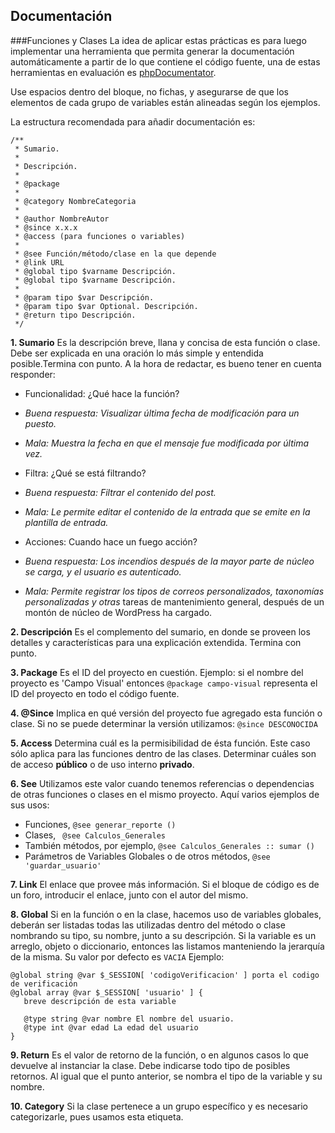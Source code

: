 Documentación
---

###Funciones y Clases
La idea de aplicar estas prácticas es para luego implementar una herramienta que permita generar la documentación automáticamente a partir de lo que contiene el código fuente, una de estas herramientas en evaluación es [phpDocumentator](http://phpdoc.org/). 

Use espacios dentro del bloque, no fichas, y asegurarse de que los elementos de cada grupo de variables están alineadas según los ejemplos.

La estructura recomendada para añadir documentación es:

    /**
     * Sumario.
     *
     * Descripción.
     *
     * @package
     *
     * @category NombreCategoria
     * 
     * @author NombreAutor
     * @since x.x.x
     * @access (para funciones o variables)
     *
     * @see Función/método/clase en la que depende
     * @link URL
     * @global tipo $varname Descripción.
     * @global tipo $varname Descripción.
     *
     * @param tipo $var Descripción.
     * @param tipo $var Optional. Descripción.
     * @return tipo Descripción.
     */

**1. Sumario** 
Es la descripción breve, llana y concisa de esta función o clase. Debe ser explicada en una oración lo más simple y entendida posible.Termina con punto. A la hora de redactar, es bueno tener en cuenta responder:

 - Funcionalidad: ¿Qué hace la función? 
 
 - *Buena respuesta: Visualizar última fecha de modificación para un puesto.*
 - *Mala: Muestra la fecha en que el mensaje fue modificada por última vez.*

 - Filtra: ¿Qué se está filtrando?
 - *Buena respuesta: Filtrar el contenido del post.*
 - *Mala: Le permite editar el contenido de la entrada que se emite en la plantilla de entrada.*
 - Acciones: Cuando hace un fuego acción?
 - *Buena respuesta: Los incendios después de la mayor parte de núcleo se carga, y el usuario es autenticado.*
 - *Mala: Permite registrar los tipos de correos personalizados, taxonomías personalizadas y otras* tareas de mantenimiento general, después de un montón de núcleo de WordPress ha cargado.

**2. Descripción**
Es el complemento del sumario, en donde se proveen los detalles y características para una explicación extendida. Termina con punto.

**3. Package**
Es el ID del proyecto en cuestión. Ejemplo: si el nombre del proyecto es 'Campo Visual' entonces `@package campo-visual` representa el ID del proyecto en todo el código fuente. 

**4. @Since**
Implica en qué versión del proyecto fue agregado esta función o clase. Si no se puede determinar la versión utilizamos: `@since DESCONOCIDA`

**5. Access**
Determina cuál es la permisibilidad de ésta función. Este caso sólo aplica para las funciones dentro de las clases. Determinar cuáles son de acceso **público** o de uso interno **privado**.

**6.  See**
Utilizamos este valor cuando tenemos referencias o dependencias de otras funciones o clases en el mismo proyecto. 
Aquí varios ejemplos de sus usos:

 - Funciones,  ` @see generar_reporte () `
 - Clases,  ` @see Calculos_Generales`
 - También métodos, por ejemplo, ` @see Calculos_Generales :: sumar () `
 - Parámetros de Variables Globales o de otros métodos, `@see 'guardar_usuario'` 

**7. Link**
El enlace que provee más información. Si el bloque de código es de un foro, introducir el enlace, junto con el autor del mismo. 

**8. Global** 
Si en la función o en la clase, hacemos uso de variables globales, deberán ser listadas todas las utilizadas dentro del método o clase nombrando su tipo, su nombre, junto a su descripción. Si la variable es un arreglo, objeto o diccionario, entonces las listamos manteniendo la jerarquía de la misma. Su valor por defecto es `VACIA` Ejemplo:

    @global string @var $_SESSION[ 'codigoVerificacion' ] porta el codigo de verificación
    @global array @var $_SESSION[ 'usuario' ] {
       breve descripción de esta variable
       
       @type string @var nombre El nombre del usuario.
       @type int @var edad La edad del usuario
    }
**9. Return**
Es el valor de retorno de la función, o en algunos casos lo que devuelve al instanciar la clase. Debe indicarse todo tipo de posibles retornos. Al igual que el punto anterior, se nombra el tipo de la variable y su nombre. 

**10. Category**
Si la clase pertenece a un grupo específico y es necesario categorizarle, pues usamos esta etiqueta.
